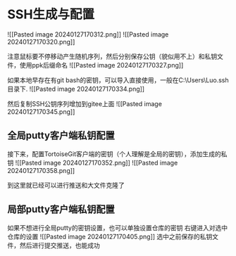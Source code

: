 # SSH生成与配置
![[Pasted image 20240127170312.png]]
![[Pasted image 20240127170320.png]]

注意鼠标要不停移动产生随机序列，然后分别保存公钥（貌似用不上）和私钥文件，使用ppk后缀命名
![[Pasted image 20240127170327.png]]

如果本地早存在有git bash的密钥，可以导入直接使用，一般在C:\Users\Luo\.ssh目录下.
![[Pasted image 20240127170334.png]]

然后复制SSH公钥序列增加到gitee上面
![[Pasted image 20240127170345.png]]

## 全局putty客户端私钥配置

接下来，配置TortoiseGit客户端的密钥（个人理解是全局的密钥），添加生成的私钥
![[Pasted image 20240127170352.png]]
![[Pasted image 20240127170358.png]]

到这里就已经可以进行推送和大文件克隆了

## 局部putty客户端私钥配置

如果不想进行全局putty的密钥设置，也可以单独设置仓库的密钥 右键进入对选中仓库的设置
![[Pasted image 20240127170405.png]]
选中之前保存的私钥文件，然后进行提交推送，也能成功